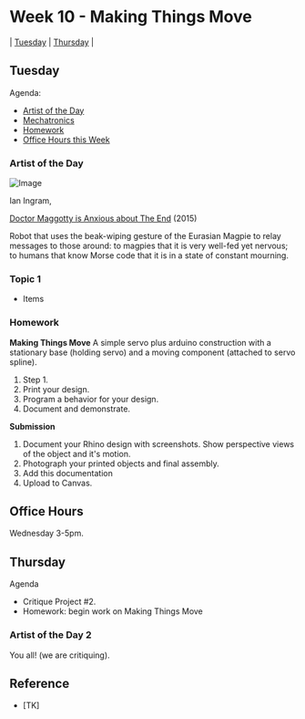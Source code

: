 # Week 10 - Making Things Move

| [Tuesday](#tuesday) | [Thursday](#thursday) |

## Tuesday
Agenda: 
- [Artist of the Day](#artist-of-the-day)
- [Mechatronics](#topic-1)
- [Homework](#homework)
- [Office Hours this Week](#office-hours)

### Artist of the Day

![Image](https://i.vimeocdn.com/video/510995310-137ac31797f68b1f7b9d7c09b401a733cb284cc81c2e9e708541caccaee709b0-d?mw=1600&mh=900&q=70)

Ian Ingram, 

[Doctor Maggotty is Anxious about The End](https://www.ianingram.org/machines/2015_doctormaggotty.html) (2015)

Robot that uses the beak-wiping gesture of the Eurasian Magpie to relay messages to those around: to magpies that it is very well-fed yet nervous; to humans that know Morse code that it is in a state of constant mourning.

### Topic 1
- Items

### Homework
**Making Things Move**
A simple servo plus arduino construction with a stationary base (holding servo) and a moving component (attached to servo spline). 
1. Step 1.
2. Print your design. 
3. Program a behavior for your design.
4. Document and demonstrate.

**Submission**
1. Document your Rhino design with screenshots. Show perspective views of the object and it's motion. 
2. Photograph your printed objects and final assembly.
3. Add this documentation 
2. Upload to Canvas.

## Office Hours

Wednesday 3-5pm. 

## Thursday

Agenda
- Critique Project #2.
- Homework: begin work on Making Things Move

### Artist of the Day 2

You all! (we are critiquing).

## Reference
- [TK]